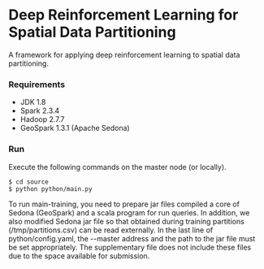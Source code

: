 # Deep Reinforcement Learning for Spatial Data Partitioning
A framework for applying deep reinforcement learning to spatial data partitioning.

### Requirements
- JDK 1.8
- Spark 2.3.4
- Hadoop 2.7.7
- GeoSpark 1.3.1 (Apache Sedona)

### Run
Execute the following commands on the master node (or locally).
```
$ cd source
$ python python/main.py
```

To run main-training, you need to prepare jar files compiled a core of Sedona (GeoSpark) and a scala program for run queries. In addition, we also modified Sedona jar file so that obtained during training partitions (/tmp/partitions.csv) can be read externally.
In the last line of python/config.yaml, the --master address and the path to the jar file must be set appropriately. 
The supplementary file does not include these files due to the space available for submission.